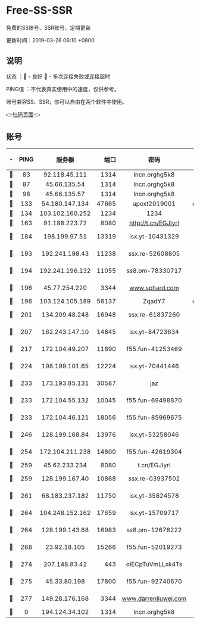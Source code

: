 # Free-SS-SSR

免费的SS账号、SSR账号，定期更新

更新时间：2019-03-28 06:10 +0800

## 说明

状态     ：🙂 - 良好 🙁 - 多次连接失败或连接超时

PING值   ：不代表真实使用中的速度，仅供参考。

账号兼容SS、SSR，你可以自由在两个软件中使用。

👉[扫码页面](https://liesauer.github.io/Free-SS-SSR/)👈

## 账号

|-|PING|服务器|端口|密码|加密方式|区域|
|:----:|:----:|:-----:|-----:|:----:|:----:|:----:|
|🙂|83|92.118.45.111|1314|lncn.orghg5k8|rc4|GR|
|🙂|87|45.66.135.54|1314|lncn.orghg5k8|rc4|US|
|🙂|98|45.66.135.57|1314|lncn.orghg5k8|rc4|US|
|🙂|133|54.180.147.134|47665|apext2019001|chacha20|KR|
|🙂|134|103.102.160.252|1234|1234|rc4-md5|JP|
|🙂|163|91.188.223.72|8080|http://t.cn/EGJIyrl|rc4-md5|RU|
|🙂|184|198.199.97.51|13319|isx.yt-10431329|aes-256-cfb|US|
|🙂|193|192.241.198.43|11238|ssx.re-52608805|aes-256-cfb|US|
|🙂|194|192.241.196.132|11055|ss8.pm-78330717|aes-256-cfb|US|
|🙂|196|45.77.254.220|3344|www.sphard.com|aes-256-cfb|SG|
|🙂|196|103.124.105.189|56137|ZqadY7|chacha20|US|
|🙂|201|134.209.48.248|16948|ssx.re-61837260|aes-256-cfb|US|
|🙂|207|162.243.147.10|14845|isx.yt-84723634|aes-256-cfb|US|
|🙂|217|172.104.49.207|11890|f55.fun-41253469|aes-256-cfb|SG|
|🙂|224|198.199.101.65|12224|isx.yt-70441446|aes-256-cfb|US|
|🙂|233|173.193.85.131|30587|jaz|aes-256-cfb|US|
|🙂|233|172.104.55.132|10045|f55.fun-69498870|aes-256-cfb|SG|
|🙂|233|172.104.46.121|18056|f55.fun-85969675|aes-256-cfb|SG|
|🙂|246|128.199.168.84|13976|isx.yt-53258046|aes-256-cfb|SG|
|🙂|254|172.104.211.238|14600|f55.fun-42619304|aes-256-cfb|US|
|🙂|259|45.62.233.234|8080|t.cn/EGJIyrl|rc4-md5|CA|
|🙂|259|128.199.167.40|10868|ssx.re-03937502|aes-256-cfb|SG|
|🙂|261|68.183.237.182|11750|isx.yt-35824578|aes-256-cfb|SG|
|🙂|264|104.248.152.162|17659|isx.yt-15709717|aes-256-cfb|SG|
|🙂|264|128.199.143.68|16983|ss8.pm-12678222|aes-256-cfb|SG|
|🙂|268|23.92.18.105|15266|f55.fun-52019273|aes-256-cfb|US|
|🙂|274|207.148.83.41|443|oiECpTuVmLLxk4Ts|aes-256-cfb|AU|
|🙂|275|45.33.80.198|17800|f55.fun-92740670|aes-256-cfb|US|
|🙂|277|149.28.176.168|3344|www.darrenliuwei.com|aes-256-cfb|AU|
|🙁|0|194.124.34.102|1314|lncn.orghg5k8|rc4|JP|
